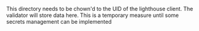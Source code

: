 This directory needs to be chown'd to the UID of the lighthouse client.
The validator will store data here. This is a temporary measure until
some secrets management can be implemented 
